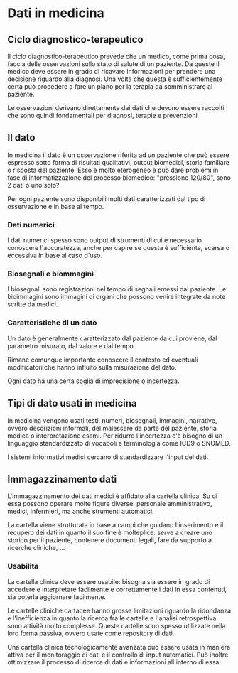 # Dati in medicina

## Ciclo diagnostico-terapeutico

Il ciclo diagnostico-terapeutico prevede che un medico, come prima cosa, faccia delle osservazioni sullo stato di salute di un paziente. Da queste il medico deve essere in grado di ricavare informazioni per prendere una decisione riguardo alla diagnosi. Una volta che questa è sufficientemente certa può procedere a fare un piano per la terapia da somministrare al paziente.

Le osservazioni derivano direttamente dai dati che devono essere raccolti che sono quindi fondamentali per diagnosi, terapie e prevenzioni.

## Il dato

In medicina il dato è un osservazione riferita ad un paziente che può essere espresso sotto forma di risultati qualitativi, output biomedici, storia familiare o risposta del paziente. Esso è molto eterogeneo e può dare problemi in fase di informatizzazione del processo biomedico: "pressione 120/80", sono 2 dati o uno solo?

Per ogni paziente sono disponibili molti dati caratterizzati dal tipo di osservazione e in base al tempo.

### Dati numerici

I dati numerici spesso sono output di strumenti di cui è necessario conoscere l'accuratezza, anche per capire se questa è sufficiente, scarsa o eccessiva in base al caso d'uso.

### Biosegnali e biommagini

I biosegnali sono registrazioni nel tempo di segnali emessi dal paziente. Le bioimmagini sono immagini di organi che possono venire integrate da note scritte da medici.

### Caratteristiche di un dato

Un dato è generalmente caratterizzato dal paziente da cui proviene, dal parametro misurato, dal valore e dal tempo.

Rimane comunque importante conoscere il contesto ed eventuali modificatori che hanno influito sulla misurazione del dato.

Ogni dato ha una certa soglia di imprecisione o incertezza.

## Tipi di dato usati in medicina

In medicina vengono usati testi, numeri, biosegnali, immagini, narrative, ovvero descrizioni informali, del malessere da parte del paziente, storia medica o interpretazione esami. Per ridurre l'incertezza c'è bisogno di un linguaggio standardizzato di vocaboli e terminologia come ICD9 o SNOMED.

I sistemi informativi medici cercano di standardizzare l'input del dati.

## Immagazzinamento dati

L'immagazzinamento dei dati medici è affidato alla cartella clinica. Su di essa possono operare molte figure diverse: personale amministrativo, medici, infermieri, ma anche strumenti automatici.

La cartella viene strutturata in base a campi che guidano l'inserimento e il recupero dei dati in quanto il suo fine è molteplice: serve a creare uno storico per il paziente, contenere documenti legali, fare da supporto a ricerche cliniche, ...

### Usabilità

La cartella clinica deve essere usabile: bisogna sia essere in grado di accedere e interpretare facilmente e correttamente i dati in essa contenuti, sia poterla aggiornare facilmente.

Le cartelle cliniche cartacee hanno grosse limitazioni riguardo la ridondanza e l'inefficienza in quanto la ricerca fra le cartelle e l'analisi retrospettiva sono attività molto complesse. Queste cartelle sono spesso utilizzate nella loro forma passiva, ovvero usate come repository di dati.

Una cartella clinica tecnologicamente avanzata può essere usata in maniera attiva per il monitoraggio di dati e il controllo di input automatici. Può inoltre ottimizzare il processo di ricerca di dati e informazioni all'interno di essa.
